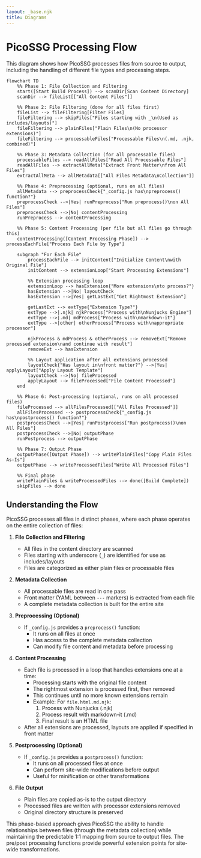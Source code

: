 ```yaml
---
layout: _base.njk
title: Diagrams
---
```


# PicoSSG Processing Flow

This diagram shows how PicoSSG processes files from source to output, including the handling of different file types and processing steps.

<script type="module">
    import mermaid from 'https://cdn.jsdelivr.net/npm/mermaid@10/dist/mermaid.esm.min.mjs';
    mermaid.initialize({ startOnLoad: true });
    await mermaid.run({
        querySelector: '.language-mermaid',
    });
</script>

```mermaid
flowchart TD
    %% Phase 1: File Collection and Filtering
    start([Start Build Process]) --> scanDir[Scan Content Directory]
    scanDir --> fileList[["All Content Files"]]

    %% Phase 2: File Filtering (done for all files first)
    fileList --> fileFiltering[Filter Files]
    fileFiltering --> skipFiles["Files starting with _\n(Used as includes/layouts)"]
    fileFiltering --> plainFiles["Plain Files\n(No processor extensions)"]
    fileFiltering --> processableFiles["Processable Files\n(.md, .njk, combined)"]

    %% Phase 3: Metadata Collection (for all processable files)
    processableFiles --> readAllFiles["Read All Processable Files"]
    readAllFiles --> extractAllMeta["Extract Front Matter\nfrom All Files"]
    extractAllMeta --> allMetadata[["All Files Metadata\nCollection"]]

    %% Phase 4: Preprocessing (optional, runs on all files)
    allMetadata --> preprocessCheck{"_config.js has\npreprocess() function?"}
    preprocessCheck -->|Yes| runPreprocess["Run preprocess()\non All Files"]
    preprocessCheck -->|No| contentProcessing
    runPreprocess --> contentProcessing

    %% Phase 5: Content Processing (per file but all files go through this)
    contentProcessing([Content Processing Phase]) --> processEachFile["Process Each File by Type"]

    subgraph "For Each File"
        processEachFile --> initContent["Initialize Content\nwith Original File"]
        initContent --> extensionLoop["Start Processing Extensions"]

        %% Extension processing loop
        extensionLoop --> hasExtension{"More extensions\nto process?"}
        hasExtension -->|No| layoutCheck
        hasExtension -->|Yes| getLastExt["Get Rightmost Extension"]

        getLastExt --> extType{"Extension Type?"}
        extType -->|.njk| njkProcess["Process with\nNunjucks Engine"]
        extType -->|.md| mdProcess["Process with\nmarkdown-it"]
        extType -->|other| otherProcess["Process with\nappropriate processor"]

        njkProcess & mdProcess & otherProcess --> removeExt["Remove processed extension\nand continue with result"]
        removeExt --> hasExtension

        %% Layout application after all extensions processed
        layoutCheck{"Has layout in\nfront matter?"} -->|Yes| applyLayout["Apply Layout Template"]
        layoutCheck -->|No| fileProcessed
        applyLayout --> fileProcessed["File Content Processed"]
    end

    %% Phase 6: Post-processing (optional, runs on all processed files)
    fileProcessed --> allFilesProcessed[["All Files Processed"]]
    allFilesProcessed --> postprocessCheck{"_config.js has\npostprocess() function?"}
    postprocessCheck -->|Yes| runPostprocess["Run postprocess()\non All Files"]
    postprocessCheck -->|No| outputPhase
    runPostprocess --> outputPhase

    %% Phase 7: Output Phase
    outputPhase([Output Phase]) --> writePlainFiles["Copy Plain Files As-Is"]
    outputPhase --> writeProcessedFiles["Write All Processed Files"]

    %% Final phase
    writePlainFiles & writeProcessedFiles --> done([Build Complete])
    skipFiles --> done
```

## Understanding the Flow

PicoSSG processes all files in distinct phases, where each phase operates on the entire collection of files:

1. **File Collection and Filtering**
   - All files in the content directory are scanned
   - Files starting with underscore (`_`) are identified for use as includes/layouts
   - Files are categorized as either plain files or processable files

2. **Metadata Collection**
   - All processable files are read in one pass
   - Front matter (YAML between `---` markers) is extracted from each file
   - A complete metadata collection is built for the entire site

3. **Preprocessing (Optional)**
   - If `_config.js` provides a `preprocess()` function:
     - It runs on all files at once
     - Has access to the complete metadata collection
     - Can modify file content and metadata before processing

4. **Content Processing**
   - Each file is processed in a loop that handles extensions one at a time:
     - Processing starts with the original file content
     - The rightmost extension is processed first, then removed
     - This continues until no more known extensions remain
     - Example: For `file.html.md.njk`:
       1. Process with Nunjucks (.njk)
       2. Process result with markdown-it (.md)
       3. Final result is an HTML file
   - After all extensions are processed, layouts are applied if specified in front matter

5. **Postprocessing (Optional)**
   - If `_config.js` provides a `postprocess()` function:
     - It runs on all processed files at once
     - Can perform site-wide modifications before output
     - Useful for minification or other transformations

6. **File Output**
   - Plain files are copied as-is to the output directory
   - Processed files are written with processor extensions removed
   - Original directory structure is preserved

This phase-based approach gives PicoSSG the ability to handle relationships between files (through the metadata collection) while maintaining the predictable 1:1 mapping from source to output files. The pre/post processing functions provide powerful extension points for site-wide transformations.